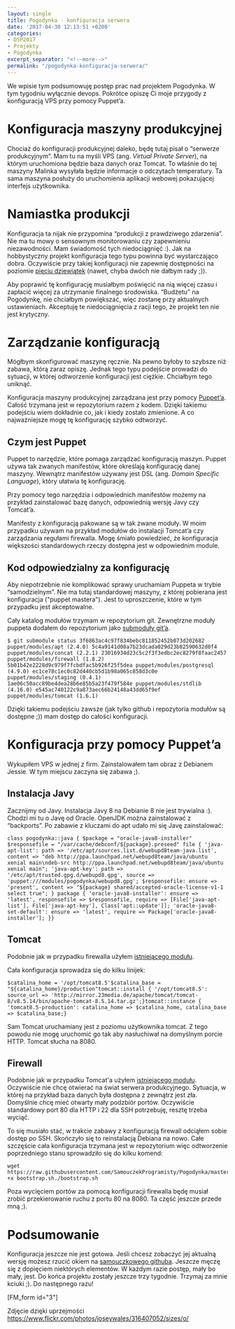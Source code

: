 ```yaml
---
layout: single
title: Pogodynka - konfiguracja serwera
date: '2017-04-30 12:13:51 +0200'
categories:
- DSP2017
- Projekty
- Pogodynka
excerpt_separator: "<!--more-->"
permalink: "/pogodynka-konfiguracja-serwera/"
---
```

We wpisie tym podsumowuję postęp prac nad projektem Pogodynka. W tym tygodniu wyłącznie devops. Pokrótce opiszę Ci moje przygody z konfiguracją VPS przy pomocy Puppet’a.

# Konfiguracja maszyny produkcyjnej
  
Chociaż do konfiguracji produkcyjnej daleko, będę tutaj pisał o “serwerze produkcyjnym”. Mam tu na myśli VPS (ang. _Virtual Private Server_), na którym uruchomiona będzie baza danych oraz Tomcat. To właśnie do tej maszyny Malinka wysyłała będzie informacje o odczytach temperatury. Ta sama maszyna posłuży do uruchomienia aplikacji webowej pokazującej interfejs użytkownika.
# Namiastka produkcji
  
Konfiguracja ta nijak nie przypomina “produkcji z prawdziwego zdarzenia”. Nie ma tu mowy o sensownym monitorowaniu czy zapewnieniu niezawodności. Mam świadomość tych niedociągnięć :). Jak na hobbystyczny projekt konfiguracja tego typu powinna być wystarczająco dobra. Oczywiście przy takiej konfiguracji nie zapewnię dostępności na poziomie [pięciu dziewiątek](https://en.wikipedia.org/wiki/High_availability) (nawet, chyba dwóch nie dałbym rady ;)).

Aby poprawić tę konfigurację musiałbym poświęcić na nią więcej czasu i zapłacić więcej za utrzymanie finalnego środowiska. “Budżetu” na Pogodynkę, nie chciałbym powiększać, więc zostanę przy aktualnych ustawieniach. Akceptuję te niedociągnięcia z racji tego, że projekt ten nie jest krytyczny.

# Zarządzanie konfiguracją
  
Mógłbym skonfigurować maszynę ręcznie. Na pewno byłoby to szybsze niż zabawa, którą zaraz opiszę. Jednak tego typu podejście prowadzi do sytuacji, w której odtworzenie konfiguracji jest ciężkie. Chciałbym tego uniknąć.

Konfiguracja maszyny produkcyjnej zarządzana jest przy pomocy [Puppet’a](https://docs.puppet.com/puppet/3.7/index.html). Całość trzymana jest w repozytorium razem z kodem. Dzięki takiemu podejściu wiem dokładnie co, jak i kiedy zostało zmienione. A co najważniejsze mogę tę konfigurację szybko odtworzyć.

## Czym jest Puppet
  
Puppet to narzędzie, które pomaga zarządzać konfiguracją maszyn. Puppet używa tak zwanych manifestów, które określają konfigurację danej maszyny. Wewnątrz manifestów używany jest DSL (ang. _Domain Specific Language_), który ułatwia tę konfigurację.

Przy pomocy tego narzędzia i odpowiednich manifestów możemy na przykład zainstalować bazę danych, odpowiednią wersję Javy czy Tomcat’a.

Manifesty z konfiguracją pakowane są w tak zwane moduły. W moim przypadku używam na przykład modułów do instalacji Tomcat’a czy zarządzania regułami firewalla. Mogę śmiało powiedzieć, że konfiguracja większości standardowych rzeczy dostępna jest w odpowiednim module.

## Kod odpowiedzialny za konfigurację
  
Aby niepotrzebnie nie komplikować sprawy uruchamiam Puppeta w trybie “samodzielnym”. Nie ma tutaj standardowej maszyny, z której pobierana jest konfiguracja ("puppet mastera"). Jest to uproszczenie, które w tym przypadku jest akceptowalne.

Cały katalog modułów trzymam w repozytorium git. Zewnętrzne moduły puppeta dodałem do repozytorium jako [submoduły git’a](https://github.com/SamouczekProgramisty/Pogodynka/blob/master/.gitmodules).

    $ git submodule status 3f6863ac4c97f834bebc811852452b073d202682 puppet/modules/apt (2.4.0) 5c4a9141d08a7b23dcada029d23b82590632d0f4 puppet/modules/concat (2.2.1) 23016934d23c5c2f3f3edbc2ec8279f8faac2457 puppet/modules/firewall (1.8.2) 5b01b42e2228d9c979f7fcbdfac5b926f25f5dea puppet/modules/postgresql (4.9.0) ec1ce78c1ec0c82d440cb5d1b98a065c858d3c0e puppet/modules/staging (0.4.1) 1ae06c50acc89be4dea28b6e85b5a23f479f584e puppet/modules/stdlib (4.16.0) e545ac740122c9a873aec66b24148a43dd65f9ef puppet/modules/tomcat (1.6.1)

  
Dzięki takiemu podejściu zawsze (jak tylko github i repozytoria modułów są dostępne ;)) mam dostęp do całości konfiguracji.
# Konfiguracja przy pomocy Puppet’a
  
Wykupiłem VPS w jednej z firm. Zainstalowałem tam obraz z Debianem Jessie. W tym miejscu zaczyna się zabawa ;).
## Instalacja Javy
  
Zacznijmy od Javy. Instalacja Javy 8 na Debianie 8 nie jest trywialna :). Chodzi mi tu o Javę od Oracle. OpenJDK można zainstalować z “backports”. Po zabawie z kluczami do apt udało mi się Javę zainstalować:

    class pogodynka::java { $package = "oracle-java8-installer" $responsefile = "/var/cache/debconf/${package}.preseed" file { 'java-apt-list': path => '/etc/apt/sources.list.d/webupd8team-java.list', content => "deb http://ppa.launchpad.net/webupd8team/java/ubuntu xenial main\ndeb-src http://ppa.launchpad.net/webupd8team/java/ubuntu xenial main"; 'java-apt-key': path => '/etc/apt/trusted.gpg.d/webupd8.gpg', source => 'puppet:///modules/pogodynka/webupd8.gpg'; $responsefile: ensure => 'present', content => "${package} shared/accepted-oracle-license-v1-1 select true"; } package { 'oracle-java8-installer': ensure => 'latest', responsefile => $responsefile, require => [File['java-apt-list'], File['java-apt-key'], Class['apt::update']]; 'oracle-java8-set-default': ensure => 'latest', require => Package['oracle-java8-installer']; }}

## Tomcat
  
Podobnie jak w przypadku firewalla użyłem [istniejącego modułu](https://forge.puppet.com/puppetlabs/tomcat).

Cała konfiguracja sprowadza się do kilku linijek:

    $catalina_home = '/opt/tomcat8.5'$catalina_base = "${catalina_home}/production"tomcat::install { '/opt/tomcat8.5': source_url => 'http://mirror.23media.de/apache/tomcat/tomcat-8/v8.5.14/bin/apache-tomcat-8.5.14.tar.gz';}tomcat::instance { 'tomcat8.5-production': catalina_home => $catalina_home, catalina_base => $catalina_base;}

  
Sam Tomcat uruchamiany jest z poziomu użytkownika tomcat. Z tego powodu nie mogę uruchomić go tak aby nasłuchiwał na domyślnym porcie HTTP. Tomcat słucha na 8080.
## Firewall
  
Podobnie jak w przypadku Tomcat'a użyłem [istniejącego modułu](https://forge.puppet.com/puppetlabs/firewall). Oczywiście nie chcę otwierać na świat serwera produkcyjnego. Sytuacja, w której na przykład baza danych była dostępna z zewnątrz jest zła. Domyślnie chcę mieć otwarty mały podzbiór portów. Oczywiście standardowy port 80 dla HTTP i 22 dla SSH potrzebuję, resztę trzeba wyciąć.

To się musiało stać, w trakcie zabawy z konfiguracją firewall odciąłem sobie dostęp po SSH. Skończyło się to reinstalacją Debiana na nowo. Całe szczęście cała konfiguracja trzymana jest w repozytorium więc odtworzenie poprzedniego stanu sprowadziło się do kilku komend:

    wget https://raw.githubusercontent.com/SamouczekProgramisty/Pogodynka/master/puppet/bootstrap.shchmod +x bootstrap.sh./bootstrap.sh

  
Poza wycięciem portów za pomocą konfiguracji firewalla będę musiał zrobić przekierowanie ruchu z portu 80 na 8080. Ta część jeszcze przede mną ;).
# Podsumowanie
  
Konfiguracja jeszcze nie jest gotowa. Jeśli chcesz zobaczyć jej aktualną wersję możesz rzucić okiem na [samouczkowego githuba](https://github.com/SamouczekProgramisty/Pogodynka/tree/master/puppet). Jeszcze męczę się z dopięciem niektórych elementów. W każdym razie postęp, mały bo mały, jest. Do końca projektu zostały jeszcze trzy tygodnie. Trzymaj za mnie kciuki ;). Do następnego razu!

[FM\_form id="3"]

Zdjęcie dzięki uprzejmości https://www.flickr.com/photos/joseywales/316407052/sizes/o/

